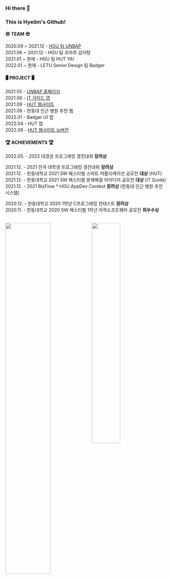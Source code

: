 ### Hi there 👋
### This is Hyelim's Github!   


#### 😎 TEAM 😎
2020.09 ~ 2021.12 - [HGU 팀 UNBAP](https://unbap.github.io/) <br>
2021.06 ~ 2021.12 - HGU 팀 조마루 감자탕 <br>
2021.01 ~   현재   - HGU 팀 HUT YA! <br>
2022.01 ~   현재   - LETU Senior Design 팀 Badger


#### 🖥 PROJECT 🖥
2021.05 - [UNBAP 홈페이지](https://unbap.github.io/) <br>
2021.06 - [IT 가이드 앱](https://github.com/healim01/it_guide) <br>
2021.09 - [HUT 웹사이트](https://github.com/handong-app/handong-ut-web/blob/main/OLD/hut.handong.app_(iPhone%2012%20Pro).png) <br>
2021.09 - 한동대 인근 병원 추천 웹 <br>
2022.01 - Badger UI 앱 <br>
2022.04 - HUT 앱 <br>
2022.06 - [HUT 웹사이트 뉴버전](https://hut.handong.app/) <br>


#### 🏆 ACHIEVEMENTS 🏆

2022.05. - 2022 대경권 프로그래밍 경진대회 **장려상**  <br>  

2021.12. - 2021 전국 대학생 프로그래밍 경진대회 **장려상** <br>
2021.12. - 한동대학교 2021 SW 페스티벌 스마트 어플리케이션 공모전 **대상** (HUT) <br>
2021.12. - 한동대학교 2021 SW 페스티벌 문제해결 아이디어 공모전 **대상** (IT Guide) <br>
2021.12. - 2021 BizFlow * HGU AppDev Contest **장려상** (한동대 인근 병원 추천 시스템)   <br>

2020.12. - 한동대학교 2020 1학년 C프로그래밍 컨테스트 **장려상** <br>
2020.11. - 한동대학교 2020 SW 페스티벌 1학년 자작소프트웨어 공모전 **최우수상** <br>

<br>

<div>
 <img src="https://github-readme-stats.vercel.app/api?username=healim01&show_icons=true&theme=github_dark&count_private=true&hide_border=true" align="left" style="width: 53%" />
  <img src="https://github-readme-stats.vercel.app/api/top-langs/?username=healim01&exclude_repo=merge_game&layout=compact&theme=github_dark" style="width: 42%"/>
</div>
